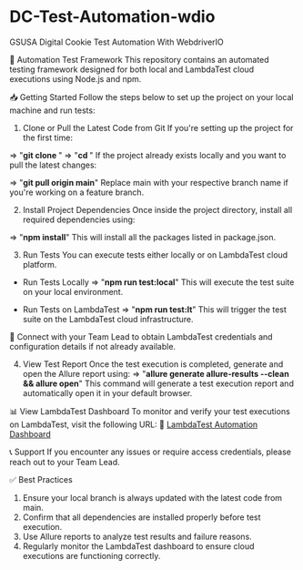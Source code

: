 # DC-Test-Automation-wdio

GSUSA Digital Cookie Test Automation With WebdriverIO

🧪 Automation Test Framework
This repository contains an automated testing framework designed for both local and LambdaTest cloud executions using Node.js and npm.

📥 Getting Started
Follow the steps below to set up the project on your local machine and run tests:

1. Clone or Pull the Latest Code from Git
   If you're setting up the project for the first time:

=> "**git clone <repository-url>**"
=> "**cd <project-directory>**"
If the project already exists locally and you want to pull the latest changes:

=> "**git pull origin main**"
Replace main with your respective branch name if you're working on a feature branch.

2. Install Project Dependencies
   Once inside the project directory, install all required dependencies using:

=> "**npm install**"
This will install all the packages listed in package.json.

3. Run Tests
   You can execute tests either locally or on LambdaTest cloud platform.

- Run Tests Locally
  => "**npm run test:local**"
  This will execute the test suite on your local environment.

- Run Tests on LambdaTest
  => "**npm run test:lt**"
  This will trigger the test suite on the LambdaTest cloud infrastructure.

🔐 Connect with your Team Lead to obtain LambdaTest credentials and configuration details if not already available.

4. View Test Report
   Once the test execution is completed, generate and open the Allure report using:
   => "**allure generate allure-results --clean && allure open**"
   This command will generate a test execution report and automatically open it in your default browser.

📊 View LambdaTest Dashboard
To monitor and verify your test executions on LambdaTest, visit the following URL:
🔗 [LambdaTest Automation Dashboard](https://automation.lambdatest.com/build?pageType=build)

📞 Support
If you encounter any issues or require access credentials, please reach out to your Team Lead.

✅ Best Practices

1. Ensure your local branch is always updated with the latest code from main.
2. Confirm that all dependencies are installed properly before test execution.
3. Use Allure reports to analyze test results and failure reasons.
4. Regularly monitor the LambdaTest dashboard to ensure cloud executions are functioning correctly.
